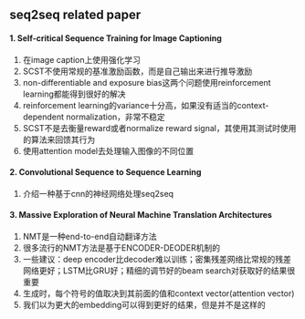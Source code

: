 ## seq2seq related paper

#### 1. Self-critical Sequence Training for Image Captioning
1. 在image caption上使用强化学习
2. SCST不使用常规的基准激励函数，而是自己输出来进行推导激励
3. non-differentiable and exposure bias这两个问题使用reinforcement learning都能得到很好的解决
4. reinforcement learning的variance十分高，如果没有适当的context-dependent normalization，非常不稳定
5. SCST不是去衡量reward或者normalize reward signal，其使用其测试时使用的算法来回馈其行为
6. 使用attention model去处理输入图像的不同位置

#### 2. Convolutional Sequence to Sequence Learning
1. 介绍一种基于cnn的神经网络处理seq2seq

#### 3. Massive Exploration of Neural Machine Translation Architectures
1. NMT是一种end-to-end自动翻译方法
2. 很多流行的NMT方法是基于ENCODER-DEODER机制的
3. 一些建议：deep encoder比decoder难以训练；密集残差网络比常规的残差网络更好；LSTM比GRU好；精细的调节好的beam search对获取好的结果很重要
4. 生成时，每个符号的值取决到其前面的值和context vector(attention vector)
5. 我们以为更大的embedding可以得到更好的结果，但是并不是这样的
